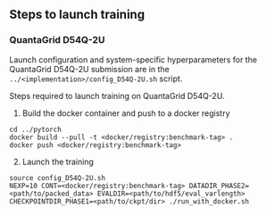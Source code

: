## Steps to launch training

### QuantaGrid D54Q-2U

Launch configuration and system-specific hyperparameters for the QuantaGrid D54Q-2U
submission are in the `../<implementation>/config_D54Q-2U.sh` script.

Steps required to launch training on QuantaGrid D54Q-2U.

1. Build the docker container and push to a docker registry

```
cd ../pytorch
docker build --pull -t <docker/registry:benchmark-tag> .
docker push <docker/registry:benchmark-tag>
```

2. Launch the training
```
source config_D54Q-2U.sh 
NEXP=10 CONT=<docker/registry:benchmark-tag> DATADIR_PHASE2=<path/to/packed_data> EVALDIR=<path/to/hdf5/eval_varlength> CHECKPOINTDIR_PHASE1=<path/to/ckpt/dir> ./run_with_docker.sh
